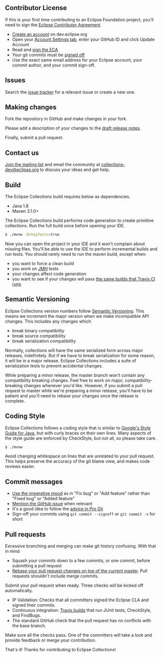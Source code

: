 Contributor License
-------------------

If this is your first time contributing to an Eclipse Foundation project, you'll need to sign the [Eclipse Contributor Agreement][ECA].

- [Create an account](https://dev.eclipse.org/site_login/createaccount.php) on dev.eclipse.org
- Open your [Account Settings tab](https://dev.eclipse.org/site_login/myaccount.php#open_tab_accountsettings), enter your GitHub ID and click Update Account
- Read and [sign the ECA](https://dev.eclipse.org/site_login/myaccount.php#open_tab_cla)
- Your git commits must be [signed off](https://wiki.eclipse.org/Development_Resources/Contributing_via_Git#Signing_off_on_a_commit)
- Use the exact same email address for your Eclipse account, your commit author, and your commit sign-off.

Issues
------

Search the [issue tracker](https://github.com/eclipse/eclipse-collections/issues) for a relevant issue or create a new one.

Making changes
--------------

Fork the repository in GitHub and make changes in your fork.

Please add a description of your changes to the [draft release notes](RELEASE_NOTE_DRAFT.md).

Finally, submit a pull request.

Contact us
----------

[Join the mailing list][mailing-list] and email the community at collections-dev@eclipse.org to discuss your ideas and get help.

Build
-----
The Eclipse Collections build requires below as dependencies.

- Java 1.8
- Maven 3.1.0+

The Eclipse Collections build performs code generation to create primitive collections. Run the full build once before opening your IDE.

```bash
$ ./mvnw -DskipTests=true
```

Now you can open the project in your IDE and it won't complain about missing files. You'll be able to use the IDE to perform incremental builds and run tests. You should rarely need to run the maven build, except when:

- you want to force a clean build
- you work on [JMH][jmh] tests
- your changes affect code generation
- you want to see if your changes will pass [the same builds that Travis CI runs][travis]

Semantic Versioning
-------------------

Eclipse Collections version numbers follow [Semantic Versioning][semver]. This means we increment the major version when we make incompatible API changes. This includes any changes which

- break binary compatibility
- break source compatibility
- break serialization compatibility

Normally, collections will have the same serialized form across major releases, indefinitely. But if we have to break serialization for some reason, it will be in a major release. Eclipse Collections includes a suite of serialization tests to prevent accidental changes.

While preparing a minor release, the master branch won't contain any compatibility breaking changes. Feel free to work on major, compatibility-breaking changes whenever you'd like. However, if you submit a pull request to master while we're preparing a minor release, you'll have to be patient and you'll need to rebase your changes once the release is complete.

Coding Style
------------

Eclipse Collections follows a coding style that is similar to [Google's Style Guide for Java][style-guide], but with curly braces on their own lines. Many aspects of the style guide are enforced by CheckStyle, but not all, so please take care.

```bash
$ ./mvnw
```

Avoid changing whitespace on lines that are unrelated to your pull request. This helps preserve the accuracy of the git blame view, and makes code reviews easier.

Commit messages
---------------

- [Use the imperative mood][imperative-mood] as in "Fix bug" or "Add feature" rather than "Fixed bug" or "Added feature"
- [Mention the GitHub issue][github-issue] when relevant
- It's a good idea to follow the [advice in Pro Git](https://git-scm.com/book/ch5-2.html)
- Sign-off your commits using `git commit --signoff` or `git commit -s` for short

Pull requests
-------------

Excessive branching and merging can make git history confusing. With that in mind

- Squash your commits down to a few commits, or one commit, before submitting a pull request
- [Rebase your pull request changes on top of the current master][rebase]. Pull requests shouldn't include merge commits.

Submit your pull request when ready. Three checks will be kicked off automatically.

- IP Validation: Checks that all committers signed the Eclipse CLA and signed their commits.
- Continuous integration: [Travis builds][travis] that run JUnit tests, CheckStyle, and FindBugs.
- The standard GitHub check that the pull request has no conflicts with the base branch.

Make sure all the checks pass. One of the committers will take a look and provide feedback or merge your contribution.

That's it! Thanks for contributing to Eclipse Collections!

[ECA]:             https://www.eclipse.org/legal/ECA.php
[jmh]:             http://openjdk.java.net/projects/code-tools/jmh/
[semver]:          http://semver.org/
[style-guide]:     https://google.github.io/styleguide/javaguide.html
[rebase]:          https://github.com/edx/edx-platform/wiki/How-to-Rebase-a-Pull-Request
[travis]:          https://travis-ci.org/eclipse/eclipse-collections
[imperative-mood]: https://github.com/git/git/blob/master/Documentation/SubmittingPatches
[github-issue]:    https://help.github.com/articles/closing-issues-via-commit-messages/
[mailing-list]:    https://dev.eclipse.org/mailman/listinfo/collections-dev
